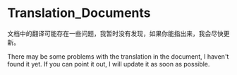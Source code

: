 # Translation_Documents

文档中的翻译可能存在一些问题，我暂时没有发现，如果你能指出来，我会尽快更新。

There may be some problems with the translation in the document, I haven't found it yet. If you can point it out, I will update it as soon as possible.
